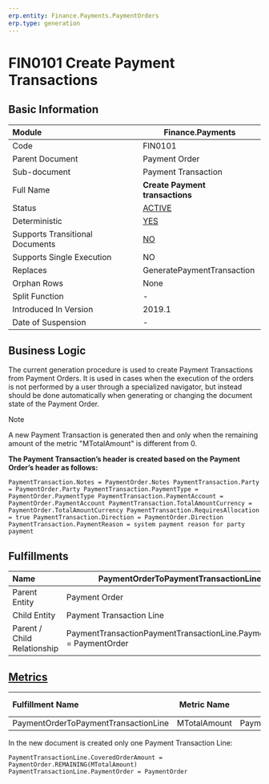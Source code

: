 ```yaml
---
erp.entity: Finance.Payments.PaymentOrders
erp.type: generation
---
```


# FIN0101 Create Payment Transactions

## Basic Information

| Module                          | **Finance.Payments**                                         |
| :------------------------------ | ------------------------------------------------------------ |
| Code                            | FIN0101                                                      |
| Parent Document                 | Payment Order                                                |
| Sub-document                    | Payment Transaction                                          |
| Full Name                       | **Create Payment transactions**                              |
| Status                          | [ACTIVE](xref:generation-procedures) |
| Deterministic                   | [YES](xref:document-generation-and-transitional-documents) |
| Supports Transitional Documents | [NO](xref:document-generation-and-transitional-documents) |
| Supports Single Execution       | NO                                                           |
| Replaces                        | GeneratePaymentTransaction                                   |
| Orphan Rows                     | None                                                         |
| Split Function                  | -                                                            |
| Introduced In Version           | 2019.1                                                             |
| Date of Suspension              | -                                                            |

##  Business Logic

The current generation procedure is used to create Payment Transactions from Payment Orders. 
It is used in cases when the execution of the orders is not performed by a user through a specialized navigator, but instead should be done automatically when generating or changing the document state of the Payment Order.

> [!Note]
> A new Payment Transaction is generated then and only when the remaining amount of the metric "MTotalAmount" is different from 0.

**The Payment Transaction’s header is created based on the Payment Order’s header as follows:**

```
PaymentTransaction.Notes = PaymentOrder.Notes PaymentTransaction.Party = PaymentOrder.Party PaymentTransaction.PaymentType = PaymentOrder.PaymentType PaymentTransaction.PaymentAccount = PaymentOrder.PaymentAccount PaymentTransaction.TotalAmountCurrency = PaymentOrder.TotalAmountCurrency PaymentTransaction.RequiresAllocation = true PaymentTransaction.Direction = PaymentOrder.Direction PaymentTransaction.PaymentReason = system payment reason for party payment
```

## Fulfillments

| Name                        | PaymentOrderToPaymentTransactionLine                         |
| :-------------------------- | ------------------------------------------------------------ |
| Parent Entity               | Payment Order                                                |
| Child Entity                | Payment Transaction Line                                     |
| Parent / Child Relationship | PaymentTransactionPaymentTransactionLine.PaymentOrder = PaymentOrder |

## [Metrics](../reference/metrics.md)

| Fulfillment Name                     | Metric Name  |         Measurement Unit         | Parent Value             | Child Value                                                 | New Record |
| :----------------------------------- | :----------: | :------------------------------: | :----------------------- | :---------------------------------------------------------- | :--------- |
| PaymentOrderToPaymentTransactionLine | MTotalAmount | PaymentOrder.TotalAmountCurrency | PaymentOrder.TotalAmount | PaymentTransactionPaymentTransactionLine.CoveredOrderAmount | YES        |

In the new document is created only one Payment Transaction Line:

```
PaymentTransactionLine.CoveredOrderAmount = PaymentOrder.REMAINING(MTotalAmount) PaymentTransactionLine.PaymentOrder = PaymentOrder
```
